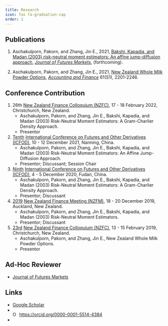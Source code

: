 ```yaml
---
title: Research
icon: fas fa-graduation-cap
order: 1
---
```


## Publications
1. Aschakulporn, Pakorn, and Zhang, Jin E., 2021, [Bakshi, Kapadia, and Madan (2003) risk-neutral moment estimators: An affine jump-diffusion approach](https://doi.org/10.1002/fut.22280), [*Journal of Futures Markets*](https://onlinelibrary.wiley.com/journal/10969934), (forthcoming).

1. Aschakulporn, Pakorn, and Zhang, Jin E., 2021, [New Zealand Whole Milk Powder Options](https://doi.org/10.1111/acfi.12660), [*Accounting and Finance*](https://onlinelibrary.wiley.com/journal/1467629x) 61(S1), 2201-2246.


## Conference Contribution
1. 26th [New Zealand Finance Colloquium (NZFC)](https://www.nzfc.ac.nz/), 17 - 18 February 2022, Christchurch, New Zealand.
    - Aschakulporn, Pakorn, and Zhang, Jin E., Bakshi, Kapadia, and Madan (2003) Risk-Neutral Moment Estimators: A Gram-Charlier Density Approach.
    - Presentor
1. [Tenth](https://onlinelibrary.wiley.com/pb-assets/assets/10969934/Revised_ICFOD2021%20CALL%20FOR%20PAPERS%20Final%20Version%205%20October%202021%20(003)-1633444332.pdf) [International Conference on Futures and Other Derivatives (ICFOD)](http://icfod.org/), 10 - 12 December 2021, Nanning, China.
    - Aschakulporn, Pakorn, and Zhang, Jin E., Bakshi, Kapadia, and Madan (2003) Risk-Neutral Moment Estimators: An Affine Jump-Diffusion Approach.
    - Presentor; Discussant; Session Chair
1. [Ninth](http://icfod.org/nd.jsp?id=50#_np=2_3) [International Conference on Futures and Other Derivatives (ICFOD)](http://icfod.org/), 4 - 5 December 2020, Fudan, China.
    - Aschakulporn, Pakorn, and Zhang, Jin E., Bakshi, Kapadia, and Madan (2003) Risk-Neutral Moment Estimators: A Gram-Charlier Density Approach.
    - Presentor; Discussant
1. [2019](https://acfr.aut.ac.nz/__data/assets/pdf_file/0013/330115/2019-NEW-ZEALAND-FINANCE-MEETING-FULL-PROGRAMME-FINAL.pdf) [New Zealand Finance Meeting (NZFM)](https://acfr.aut.ac.nz/conferences-and-events/past-conferences-and-events/2019-new-zealand-finance-meeting), 18 - 20 December 2019, Auckland, New Zealand.
    - Aschakulporn, Pakorn, and Zhang, Jin E., Bakshi, Kapadia, and Madan (2003) Risk-Neutral Moment Estimators.
    - Presentor; Discussant
1. [23rd](https://www.nzfc.ac.nz/documents/2019/Colloquium.pdf) [New Zealand Finance Colloquium (NZFC)](https://www.nzfc.ac.nz/), 13 - 15 February 2019, Christchurch, New Zealand.
    - Aschakulporn, Pakorn, and Zhang, Jin E., New Zealand Whole Milk Powder Options.
    - Presentor

<!--
## Working Papers
- Aschakulporn, Pakorn, and Zhang, Jin E., 2021, Bakshi, Kapadia, and Madan (2003) Risk-Neutral Moment Estimators: An Affine Jump-Diffusion Approach, Submitted for publication.
- Struwig, Jasper, Pakorn Aschakulporn, and Jin E. Zhang, 2021, The Implied Volatility Smirk of Johnson & Johnson Options during the 2009 H1N1 Pandemic, Under revision.
- Castaing, Andre, Pakorn Aschakulporn, and Jin E. Zhang, 2019, The Impact of Brexit on the Implied Volatility Smirk of the British Pound, Under revision.
-->

## Ad-Hoc Reviewer
- [Journal of Futures Markets](https://onlinelibrary.wiley.com/journal/10969934)

## Links
- [Google Scholar](https://scholar.google.co.nz/citations?user=yN9Jj64AAAAJ)
- <div itemscope itemtype="https://schema.org/Person"><a itemprop="sameAs" content="https://orcid.org/0000-0001-5514-4384" href="https://orcid.org/0000-0001-5514-4384" target="orcid.widget" rel="me noopener noreferrer" style="vertical-align:top;"><img src="https://orcid.org/sites/default/files/images/orcid_16x16.png" style="width:1em;margin-right:.5em;" alt="ORCID iD icon">https://orcid.org/0000-0001-5514-4384</a></div>
- <span id="badgeCont805"><script type="text/javascript" src="https://publons.com/mashlets?el=badgeCont805&rid=AAX-2502-2021"></script></span>

